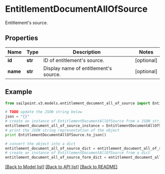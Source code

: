# EntitlementDocumentAllOfSource

Entitlement's source.

## Properties

Name | Type | Description | Notes
------------ | ------------- | ------------- | -------------
**id** | **str** | ID of entitlement&#39;s source. | [optional] 
**name** | **str** | Display name of entitlement&#39;s source. | [optional] 

## Example

```python
from sailpoint.v3.models.entitlement_document_all_of_source import EntitlementDocumentAllOfSource

# TODO update the JSON string below
json = "{}"
# create an instance of EntitlementDocumentAllOfSource from a JSON string
entitlement_document_all_of_source_instance = EntitlementDocumentAllOfSource.from_json(json)
# print the JSON string representation of the object
print EntitlementDocumentAllOfSource.to_json()

# convert the object into a dict
entitlement_document_all_of_source_dict = entitlement_document_all_of_source_instance.to_dict()
# create an instance of EntitlementDocumentAllOfSource from a dict
entitlement_document_all_of_source_form_dict = entitlement_document_all_of_source.from_dict(entitlement_document_all_of_source_dict)
```
[[Back to Model list]](../README.md#documentation-for-models) [[Back to API list]](../README.md#documentation-for-api-endpoints) [[Back to README]](../README.md)



